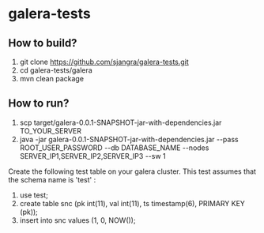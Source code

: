 # galera-tests

How to build?
----------------------------------------------
1. git clone https://github.com/sjangra/galera-tests.git
2. cd galera-tests/galera
3. mvn clean package

How to run?
----------------------------------------------

1. scp target/galera-0.0.1-SNAPSHOT-jar-with-dependencies.jar TO_YOUR_SERVER
2. java -jar galera-0.0.1-SNAPSHOT-jar-with-dependencies.jar --pass ROOT_USER_PASSWORD --db DATABASE_NAME --nodes SERVER_IP1,SERVER_IP2,SERVER_IP3  --sw 1

Create the following test table on your galera cluster. This test assumes that the schema name is 'test' :

1. use test;
2. create table snc (pk int(11), val int(11), ts timestamp(6), PRIMARY KEY (pk));
3. insert into snc values (1, 0, NOW());
